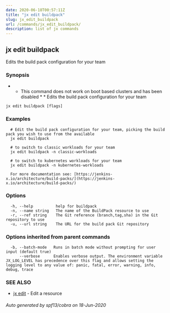```yaml
---
date: 2020-06-18T00:57:11Z
title: "jx edit buildpack"
slug: jx_edit_buildpack
url: /commands/jx_edit_buildpack/
description: list of jx commands
---
```

## jx edit buildpack

Edits the build pack configuration for your team

### Synopsis

* * This command does not work on boot based clusters and has been disabled * * Edits the build pack configuration for your team

```
jx edit buildpack [flags]
```

### Examples

```
  # Edit the build pack configuration for your team, picking the build pack you wish to use from the available
  jx edit buildpack
  
  # to switch to classic workloads for your team
  jx edit buildpack -n classic-workloads
  
  # to switch to kubernetes workloads for your team
  jx edit buildpack -n kubernetes-workloads
  
  For more documentation see: [https://jenkins-x.io/architecture/build-packs/](https://jenkins-x.io/architecture/build-packs/)
```

### Options

```
  -h, --help          help for buildpack
  -n, --name string   The name of the BuildPack resource to use
  -r, --ref string    The Git reference (branch,tag,sha) in the Git repository to use
  -u, --url string    The URL for the build pack Git repository
```

### Options inherited from parent commands

```
  -b, --batch-mode   Runs in batch mode without prompting for user input (default true)
      --verbose      Enables verbose output. The environment variable JX_LOG_LEVEL has precedence over this flag and allows setting the logging level to any value of: panic, fatal, error, warning, info, debug, trace
```

### SEE ALSO

* [jx edit](/commands/jx_edit/)	 - Edit a resource

###### Auto generated by spf13/cobra on 18-Jun-2020
